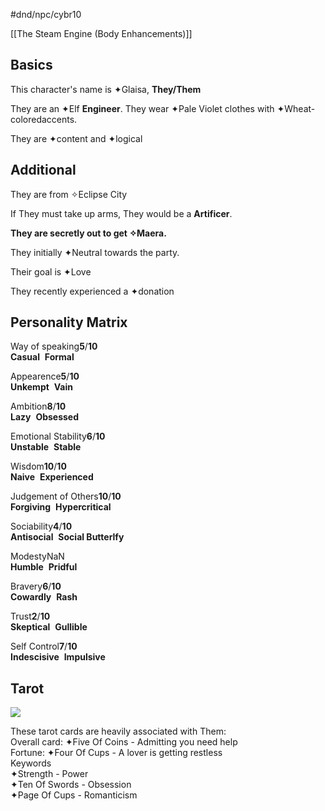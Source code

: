 #dnd/npc/cybr10

[[The Steam Engine (Body Enhancements)]]


## Basics

This character's name is ✦Glaisa, **They/Them**

They are an ✦Elf **Engineer**. They wear ✦Pale Violet clothes with ✦Wheat-coloredaccents.

They are ✦content and ✦logical

## Additional

They are from ✧Eclipse City

If They must take up arms, They would be a **Artificer**.

**They are secretly out to get ✧Maera.**

They initially ✦Neutral towards the party.

Their goal is ✦Love

They recently experienced a ✦donation

## Personality Matrix

Way of speaking**5**/**10**  
**Casual**  **Formal**

Appearence**5**/**10**  
**Unkempt**  **Vain**

Ambition**8**/**10**  
**Lazy**  **Obsessed**

Emotional Stability**6**/**10**  
**Unstable**  **Stable**

Wisdom**10**/**10**  
**Naive**  **Experienced**

Judgement of Others**10**/**10**  
**Forgiving**  **Hypercritical**

Sociability**4**/**10**  
**Antisocial**  **Social Butterlfy**

ModestyNaN  
**Humble**  **Pridful**

Bravery**6**/**10**  
**Cowardly**  **Rash**

Trust**2**/**10**  
**Skeptical**  **Gullible**

Self Control**7**/**10**  
**Indescisive**  **Impulsive**

## Tarot

![](https://i.imgur.com/EyCAclD.png)

These tarot cards are heavily associated with Them:  
Overall card: ✦Five Of Coins - Admitting you need help  
Fortune: ✦Four Of Cups - A lover is getting restless  
Keywords  
✦Strength - Power  
✦Ten Of Swords - Obsession  
✦Page Of Cups - Romanticism